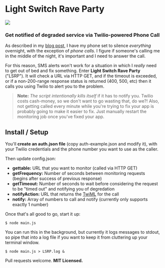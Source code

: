 # Light Switch Rave Party

![](https://raw.github.com/atuttle/Light-Switch-Rave-Party/master/system-down.png)

### Get notified of degraded service via Twilio-powered Phone Call

As described in my [blog post][bolg], I have my phone set to silence _everything_ overnight, with the exception of _phone calls_. I figure if someone's calling me in the middle of the night, it's important and I need to answer the call.

For this reason, SMS alerts won't work for a situation in which I _really_ need to get out of bed and fix something. Enter **Light Switch Rave Party** ("LSRP"). It will check a URL via HTTP GET, and if the timeout is exceeded, or if a non-200-range response status is returned (400, 500, etc) then it calls you using Twilio to alert you to the problem.

> **Note:** _The script intentionally kills itself_ if it has to notify you. Twilio costs cash-money, so we don't want to go wasting that, do we?! Also, not getting called every minute while you're trying to fix your app is probably going to make it easier to fix. Just manually restart the monitoring job once you've fixed your app.

## Install / Setup

You'll **create an auth.json file** (copy auth-example.json and modify it), with your Twilio credentials and the phone number you want to use as the caller.

Then update config.json:

* **gettable:** URL that you want to monitor (called via HTTP GET)
* **getFrequency:** Number of seconds between monitoring requests (begins after success of previous response)
* **getTimeout:** Number of seconds to wait before considering the request to be "timed out" and notifying you of degredation
* **notifyAction:** URL that returns the [TwiML][twiml] for the call
* **notify:** Array of numbers to call and notify (currently only supports exactly 1 number)

Once that's all good to go, start it up:

    $ node main.js

You can run this in the background, but currently it logs messages to stdout, so pipe that into a log file if you want to keep it from cluttering up your terminal window.

    $ node main.js > LSRP.log &

Pull requests welcome. **MIT Licensed.**

[bolg]: http://fusiongrokker.com/post/app-down-notify-yourself-via-phone-call
[twiml]: https://www.twilio.com/labs/twimlets/message